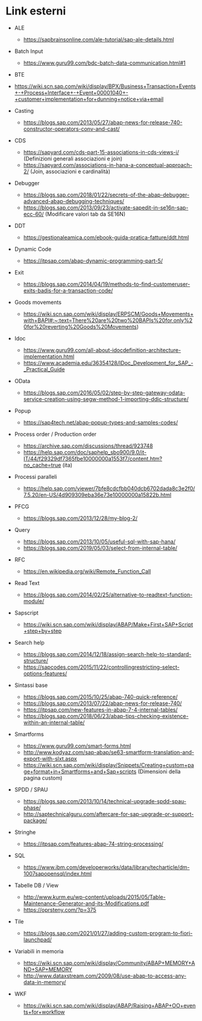  <h1>Link esterni</h1>

 - ALE 
    - https://sapbrainsonline.com/ale-tutorial/sap-ale-details.html

 - Batch Input
   - https://www.guru99.com/bdc-batch-data-communication.html#1
   
 - BTE
  - https://wiki.scn.sap.com/wiki/display/BPX/Business+Transaction+Events+-+Process+Interface+-+Event+00001040+-+customer+implementation+for+dunning+notice+via+email
  
 - Casting 
   - https://blogs.sap.com/2013/05/27/abap-news-for-release-740-constructor-operators-conv-and-cast/
   
 - CDS 
   - https://sapyard.com/cds-part-15-associations-in-cds-views-i/ (Definizioni generali associazioni e join)
   - https://sapyard.com/associations-in-hana-a-conceptual-approach-2/ (Join, associazioni e cardinalità)

- Debugger 
  - https://blogs.sap.com/2018/01/22/secrets-of-the-abap-debugger-advanced-abap-debugging-techniques/
  - https://blogs.sap.com/2013/09/23/activate-sapedit-in-se16n-sap-ecc-60/ (Modificare valori tab da SE16N)

- DDT
  - https://gestionaleamica.com/ebook-guida-pratica-fatture/ddt.html
  
- Dynamic Code
  - https://itpsap.com/abap-dynamic-programming-part-5/

- Exit
  - https://blogs.sap.com/2014/04/19/methods-to-find-customeruser-exits-badis-for-a-transaction-code/

- Goods movements
  - https://wiki.scn.sap.com/wiki/display/ERPSCM/Goods+Movements+with+BAPI#:~:text=There%20are%20two%20BAPIs%20for,only%20for%20reverting%20Goods%20Movements)
  
- Idoc
  - https://www.guru99.com/all-about-idocdefinition-architecture-implementation.html
  - https://www.academia.edu/36354128/IDoc_Development_for_SAP_-_Practical_Guide
  
- OData
  - https://blogs.sap.com/2016/05/02/step-by-step-gateway-odata-service-creation-using-segw-method-1-importing-ddic-structure/

- Popup
  - https://sap4tech.net/abap-popup-types-and-samples-codes/
     
- Process order / Production order
  - https://archive.sap.com/discussions/thread/923748
  - https://help.sap.com/doc/saphelp_sbo900/9.0/it-IT/44/f29329df7365fbe10000000a1553f7/content.htm?no_cache=true (ita)

- Processi paralleli
   - https://help.sap.com/viewer/7bfe8cdcfbb040dcb6702dada8c3e2f0/7.5.20/en-US/4d909309eba36e73e10000000a15822b.html
  
- PFCG
  - https://blogs.sap.com/2013/12/28/my-blog-2/
  
- Query 
  - https://blogs.sap.com/2013/10/05/useful-sql-with-sap-hana/
  - https://blogs.sap.com/2019/05/03/select-from-internal-table/
  
- RFC
  - https://en.wikipedia.org/wiki/Remote_Function_Call
  
- Read Text
  - https://blogs.sap.com/2014/02/25/alternative-to-readtext-function-module/
  
- Sapscript
  - https://wiki.scn.sap.com/wiki/display/ABAP/Make+First+SAP+Script+step+by+step
  
- Search help
  - https://blogs.sap.com/2014/12/18/assign-search-help-to-standard-structure/
  - https://sapcodes.com/2015/11/22/controllingrestricting-select-options-features/

- Sintassi base
  - https://blogs.sap.com/2015/10/25/abap-740-quick-reference/ 
  - https://blogs.sap.com/2013/07/22/abap-news-for-release-740/
  - https://itpsap.com/new-features-in-abap-7-4-internal-tables/
  - https://blogs.sap.com/2018/06/23/abap-tips-checking-existence-within-an-internal-table/
  
- Smartforms
  - https://www.guru99.com/smart-forms.html
  - http://www.kodyaz.com/sap-abap/se63-smartform-translation-and-export-with-slxt.aspx
  - https://wiki.scn.sap.com/wiki/display/Snippets/Creating+custom+page+format+in+Smartforms+and+Sap+scripts (Dimensioni della pagina custom)
  
- SPDD / SPAU
  - https://blogs.sap.com/2013/10/14/technical-upgrade-spdd-spau-phase/
  - http://saptechnicalguru.com/aftercare-for-sap-upgrade-or-support-package/
  
- Stringhe 
  - https://itpsap.com/features-abap-74-string-processing/
  
- SQL
  - https://www.ibm.com/developerworks/data/library/techarticle/dm-1007sapopensql/index.html
  
- Tabelle DB / View
  - http://www.kurm.eu/wp-content/uploads/2015/05/Table-Maintenance-Generator-and-its-Modifications.pdf
  - https://oprsteny.com/?p=375

- Tile
  - https://blogs.sap.com/2021/01/27/adding-custom-program-to-fiori-launchpad/
  
- Variabili in memoria
  - https://wiki.scn.sap.com/wiki/display/Community/ABAP+MEMORY+AND+SAP+MEMORY
  - http://www.dataxstream.com/2009/08/use-abap-to-access-any-data-in-memory/
  
- WKF 
  - https://wiki.scn.sap.com/wiki/display/ABAP/Raising+ABAP+OO+events+for+workflow
